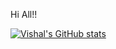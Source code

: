 Hi All!!

[![Vishal's GitHub stats](https://github-readme-stats.vercel.app/api?username=kopardev)](https://github.com/anuraghazra/github-readme-stats)
